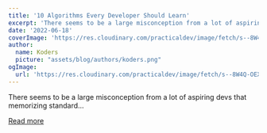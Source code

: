 ```yaml
---
title: '10 Algorithms Every Developer Should Learn'
excerpt: 'There seems to be a large misconception from a lot of aspiring devs that memorizing standard...'
date: '2022-06-18'
coverImage: 'https://res.cloudinary.com/practicaldev/image/fetch/s--8W4Q-OEX--/c_imagga_scale,f_auto,fl_progressive,h_420,q_auto,w_1000/https://dev-to-uploads.s3.amazonaws.com/uploads/articles/wzud4zejd2cbgdxktved.png'
author:
  name: Koders
  picture: "assets/blog/authors/koders.png"
ogImage:
  url: 'https://res.cloudinary.com/practicaldev/image/fetch/s--8W4Q-OEX--/c_imagga_scale,f_auto,fl_progressive,h_420,q_auto,w_1000/https://dev-to-uploads.s3.amazonaws.com/uploads/articles/wzud4zejd2cbgdxktved.png'
---
```


There seems to be a large misconception from a lot of aspiring devs that memorizing standard...

[Read more](https://dev.to/codesphere/10-algorithms-every-developer-should-learn-3lnm)
